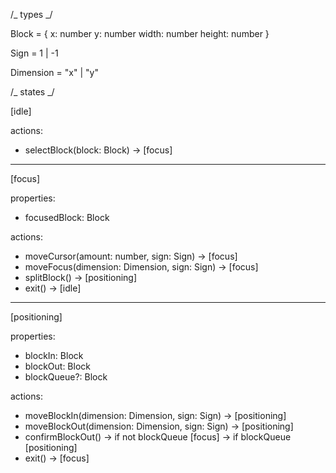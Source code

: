 /_ types _/

Block = {
x: number
y: number
width: number
height: number
}

Sign = 1 | -1

Dimension = "x" | "y"

/_ states _/

[idle]

actions:

- selectBlock(block: Block) -> [focus]

---

[focus]

properties:

- focusedBlock: Block

actions:

- moveCursor(amount: number, sign: Sign) -> [focus]
- moveFocus(dimension: Dimension, sign: Sign) -> [focus]
- splitBlock() -> [positioning]
- exit() -> [idle]

---

[positioning]

properties:

- blockIn: Block
- blockOut: Block
- blockQueue?: Block

actions:

- moveBlockIn(dimension: Dimension, sign: Sign) -> [positioning]
- moveBlockOut(dimension: Dimension, sign: Sign) -> [positioning]
- confirmBlockOut()
  -> if not blockQueue [focus]
  -> if blockQueue [positioning]
- exit() -> [focus]
